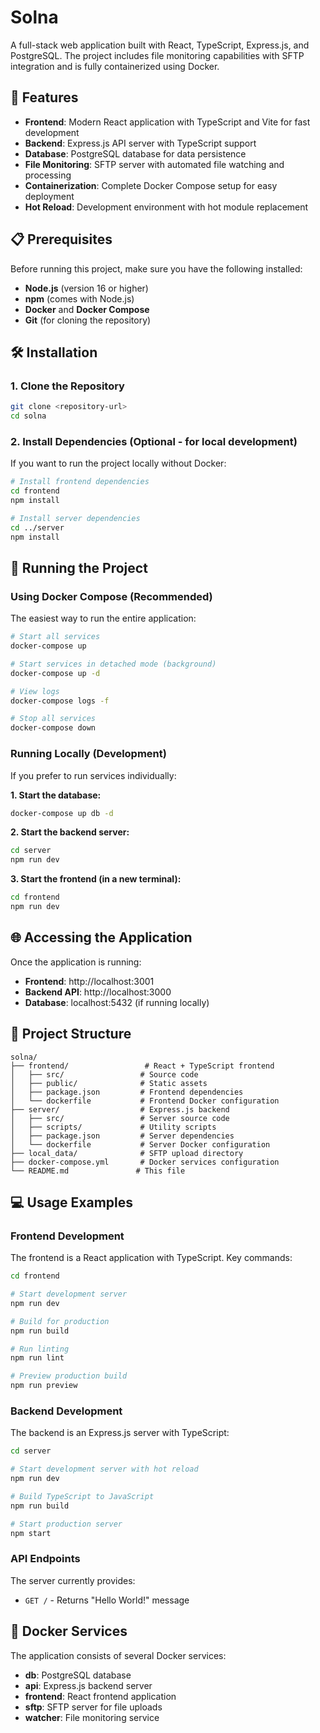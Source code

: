 # Solna

A full-stack web application built with React, TypeScript, Express.js, and PostgreSQL. The project includes file monitoring capabilities with SFTP integration and is fully containerized using Docker.

## 🚀 Features

- **Frontend**: Modern React application with TypeScript and Vite for fast development
- **Backend**: Express.js API server with TypeScript support
- **Database**: PostgreSQL database for data persistence
- **File Monitoring**: SFTP server with automated file watching and processing
- **Containerization**: Complete Docker Compose setup for easy deployment
- **Hot Reload**: Development environment with hot module replacement

## 📋 Prerequisites

Before running this project, make sure you have the following installed:

- **Node.js** (version 16 or higher)
- **npm** (comes with Node.js)
- **Docker** and **Docker Compose**
- **Git** (for cloning the repository)

## 🛠️ Installation

### 1. Clone the Repository

```bash
git clone <repository-url>
cd solna
```

### 2. Install Dependencies (Optional - for local development)

If you want to run the project locally without Docker:

```bash
# Install frontend dependencies
cd frontend
npm install

# Install server dependencies
cd ../server
npm install
```

## 🚀 Running the Project

### Using Docker Compose (Recommended)

The easiest way to run the entire application:

```bash
# Start all services
docker-compose up

# Start services in detached mode (background)
docker-compose up -d

# View logs
docker-compose logs -f

# Stop all services
docker-compose down
```

### Running Locally (Development)

If you prefer to run services individually:

**1. Start the database:**

```bash
docker-compose up db -d
```

**2. Start the backend server:**

```bash
cd server
npm run dev
```

**3. Start the frontend (in a new terminal):**

```bash
cd frontend
npm run dev
```

## 🌐 Accessing the Application

Once the application is running:

- **Frontend**: http://localhost:3001
- **Backend API**: http://localhost:3000
- **Database**: localhost:5432 (if running locally)

## 📁 Project Structure

```
solna/
├── frontend/                 # React + TypeScript frontend
│   ├── src/                 # Source code
│   ├── public/              # Static assets
│   ├── package.json         # Frontend dependencies
│   └── dockerfile           # Frontend Docker configuration
├── server/                  # Express.js backend
│   ├── src/                 # Server source code
│   ├── scripts/             # Utility scripts
│   ├── package.json         # Server dependencies
│   └── dockerfile           # Server Docker configuration
├── local_data/              # SFTP upload directory
├── docker-compose.yml       # Docker services configuration
└── README.md               # This file
```

## 💻 Usage Examples

### Frontend Development

The frontend is a React application with TypeScript. Key commands:

```bash
cd frontend

# Start development server
npm run dev

# Build for production
npm run build

# Run linting
npm run lint

# Preview production build
npm run preview
```

### Backend Development

The backend is an Express.js server with TypeScript:

```bash
cd server

# Start development server with hot reload
npm run dev

# Build TypeScript to JavaScript
npm run build

# Start production server
npm start
```

### API Endpoints

The server currently provides:

- `GET /` - Returns "Hello World!" message

## 🐳 Docker Services

The application consists of several Docker services:

- **db**: PostgreSQL database
- **api**: Express.js backend server
- **frontend**: React frontend application
- **sftp**: SFTP server for file uploads
- **watcher**: File monitoring service
